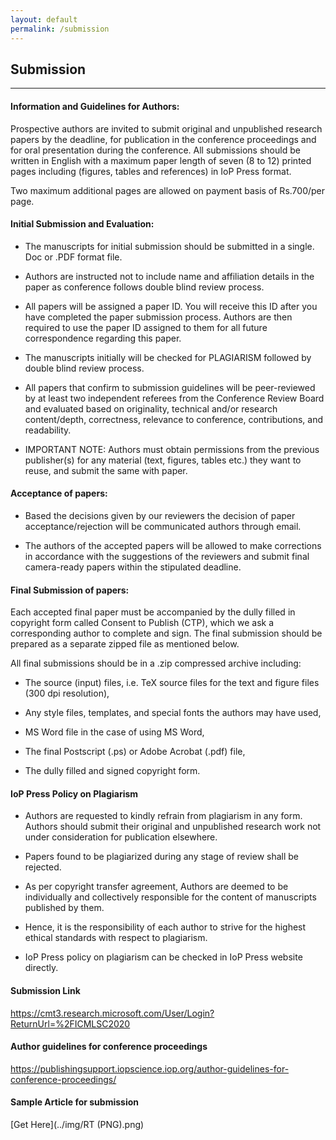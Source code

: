 ```yaml
---
layout: default
permalink: /submission
---
```

## Submission
---

#### Information and Guidelines for Authors:

Prospective authors are invited to submit original and unpublished research papers by the deadline, for publication in the conference proceedings and for oral presentation during the conference. All submissions should be written in English with a maximum paper length of seven (8 to 12) printed pages including (figures, tables and references) in IoP Press format.

Two maximum additional pages are allowed on payment basis of Rs.700/per page.

#### Initial Submission and Evaluation:

- The manuscripts for initial submission should be submitted in a single. Doc or .PDF format file.

- Authors are instructed not to include name and affiliation details in the paper as conference follows double blind review process.

- All papers will be assigned a paper ID. You will receive this ID after you have completed the paper submission process. Authors are then required to use the paper ID assigned to them for all future correspondence regarding this paper.

- The manuscripts initially will be checked for PLAGIARISM followed by double blind review process.

- All papers that confirm to submission guidelines will be peer-reviewed by at least two independent referees from the Conference Review Board and evaluated based on originality, technical and/or research content/depth, correctness, relevance to conference, contributions, and readability.

- IMPORTANT NOTE: Authors must obtain permissions from the previous publisher(s) for any material (text, figures, tables etc.) they want to reuse, and submit the same with paper.

#### Acceptance of papers:

- Based the decisions given by our reviewers the decision of paper acceptance/rejection will be communicated authors through email.  

- The authors of the accepted papers will be allowed to make corrections in accordance with the suggestions of the reviewers and submit final camera-ready papers within the stipulated deadline.

#### Final Submission of papers:

Each accepted  final paper must be accompanied by the dully filled in copyright form called Consent to Publish (CTP), which we ask a corresponding author to complete and sign. The final submission should be prepared as a separate zipped file as mentioned below.
 
All final submissions should be in a .zip compressed archive including:

- The source (input) files, i.e. TeX source files for the text and figure files (300 dpi resolution),

- Any style files, templates, and special fonts the authors may have used,

- MS Word file in the case of using MS Word,

- The final Postscript (.ps) or Adobe Acrobat (.pdf) file,

- The dully filled and signed copyright form.
 
#### IoP Press Policy on Plagiarism

- Authors are requested to kindly refrain from plagiarism in any form. Authors should submit their original and unpublished research work not under consideration for publication elsewhere.

- Papers found to be plagiarized during any stage of review shall be rejected.

- As per copyright transfer agreement, Authors are deemed to be individually and collectively responsible for the content of manuscripts published by them.

- Hence, it is the responsibility of each author to strive for the highest ethical standards with respect to plagiarism.

- IoP Press policy on plagiarism can be checked in IoP Press website directly.

#### Submission Link

<https://cmt3.research.microsoft.com/User/Login?ReturnUrl=%2FICMLSC2020>

#### Author guidelines for conference proceedings

<https://publishingsupport.iopscience.iop.org/author-guidelines-for-conference-proceedings/>

#### Sample Article for submission

[Get Here](../img/RT (PNG).png)
